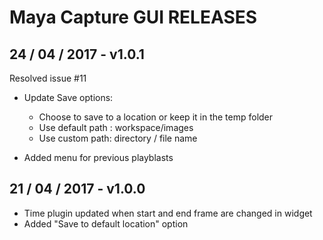 # Maya Capture GUI RELEASES


## 24 / 04 / 2017 - v1.0.1

Resolved issue #11

- Update Save options:
  + Choose to save to a location or keep it in the temp folder
  + Use default path : workspace/images
  + Use custom path: directory / file name

- Added menu for previous playblasts

## 21 / 04 / 2017 - v1.0.0

- Time plugin updated when start and end frame are changed in widget
- Added "Save to default location" option